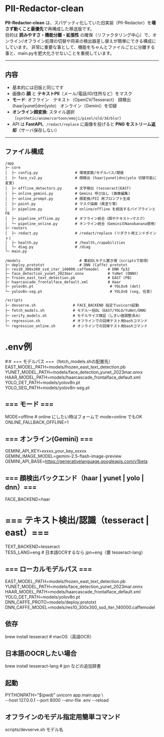 # PII-Redactor-clean

**PII-Redactor-clean** は、スパゲッティ化していた旧実装（PII-Redactor）を**壊さず動くこと最優先**で再構成した移送版です。  
目的は **読みやすさ・機能分離・拡張性** の確保（リファクタリング中心）で、オンライン/オフライン処理の切替や将来の検出器差し替えが簡単にできる構成にしています。
非常に重要な事として、機能をちゃんとファイルごとに分離する事と、main.pyを肥大化させないことを重視しています。

---

## 内容
- 基本的には旧版と同じです
- 画像の **顔** と **テキストPII**（メール/電話/ID/住所など）をマスク
- **モード**: オフライン　テキスト（OpenCV/Tesseract） 顔検出 (haar|yunet|dnn|yolo） オンライン（Gemini）を切替
- **オンライン顔変換**: スタイル選択（`synthetic/anime/cartoon/emoji/pixel/old/3d/blur`）
- API は **FastAPI**。`/redact/replace` に画像を投げると **PNG をストリーム返却**（サーバ保存しない）

---

## ファイル構成

<!-- FILE TREE START -->
```text
/app
├─ core
│  ├─ config.py                 # 環境変数/モデルパス/閾値
│  ├─ face_cv2.py               # 顔検出 (haar|yunet|dnn|yolo 切替可能に変更)
│  ├─ offline_detectors.py      # 文字検出 (tesseract|EAST)
│  ├─ online_gemini.py          # Gemini 呼び出し (画像編集)
│  ├─ online_prompt.py          # 顔変換/PII 用プロンプト生成
│  ├─ paint.py                  # マスク描画（黒塗り等）
│  ├─ pipeline.py               # online/offline を統括するパイプラインとFB
│  ├─ pipeline_offline.py       # オフライン統合（顔やテキスト→マスク）
│  └─ pipeline_online.py        # オンライン統合（GeminiのNanobanana使用）
├─ routers
│  ├─ redact.py                 # /redact/replace (リダクト用エンドポイント)
│  ├─ health.py                 # /health,/capabilities
│  └─ diag.py                   # /diag 
└─ main.py

/models                           # 事前DLモデル置き場（scriptsで取得）
├─ deploy.prototxt                # DNN (Caffe) prototxt
├─ res10_300x300_ssd_iter_140000.caffemodel    # DNN fp32
├─ face_detection_yunet_2023mar.onnx           # YuNet (ONNX)
├─ frozen_east_text_detection.pb               # EAST (PB)
├─ haarcascade_frontalface_default.xml         # Haar
├─ yolov8n.pt                                   # YOLOv8 (det)
└─ yolov8n-seg.pt                               # YOLOv8 (seg, 任意)

/scripts
├─ devserve.sh                 # FACE_BACKEND 指定でuvicorn起動
├─ fetch_models.sh             # モデル一括DL（EAST/YOLO/YuNet/DNN）
├─ verify_models.sh            # モデルサイズ検証（しきい値調整済み）
├─ regression.sh               # オフラインでの回帰テスト用bashコマンド
└─ regression_online.sh        # オンラインでの回帰テスト用bashコマンド
```

# .env例
#＃ === モデルパス ===（fetch_models.shの配置先）<br>
EAST_MODEL_PATH=models/frozen_east_text_detection.pb <br>
YUNET_MODEL_PATH=models/face_detection_yunet_2023mar.onnx <br>
HAAR_MODEL_PATH=models/haarcascade_frontalface_default.xml <br>
YOLO_DET_PATH=models/yolov8n.pt <br>
YOLO_SEG_PATH=models/yolov8n-seg.pt <br>

## === モード ===
MODE=offline                     # online にしたい時はフォームで mode=online でもOK <br>
ONLINE_FALLBACK_OFFLINE=1 <br>

## === オンライン(Gemini) ===
GEMINI_API_KEY=xxxxx_your_key_xxxxx <br>
GEMINI_IMAGE_MODEL=gemini-2.5-flash-image-preview <br>
GEMINI_API_BASE=https://generativelanguage.googleapis.com/v1beta <br>

## === 顔検出バックエンド（haar | yunet | yolo | dnn）=== 
FACE_BACKEND=haar <br>

# === テキスト検出/認識（tesseract | east）===
TEXT_BACKEND=tesseract <br>
TESS_LANG=eng               # 日本語OCRするなら jpn+eng（要 tesseract-lang） <br>

## === ローカルモデルパス ===
EAST_MODEL_PATH=models/frozen_east_text_detection.pb <br>
YUNET_MODEL_PATH=models/face_detection_yunet_2023mar.onnx <br>
HAAR_MODEL_PATH=models/haarcascade_frontalface_default.xml <br>
YOLO_DET_PATH=models/yolov8n.pt <br>
DNN_CAFFE_PROTO=models/deploy.prototxt <br>
DNN_CAFFE_MODEL=models/res10_300x300_ssd_iter_140000.caffemodel <br>


## 依存
brew install tesseract            # macOS（英語OCR） <br>
## 日本語のOCRしたい場合 
brew install tesseract-lang       # jpn などの追加辞書 <br>

## 起動
PYTHONPATH="$(pwd)" uvicorn app.main:app \ <br>
  --host 127.0.0.1 --port 8000 --env-file .env --reload

## オフラインのモデル指定用簡単コマンド
scripts/devserve.sh モデル名
